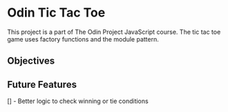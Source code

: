 # Odin Tic Tac Toe
This project is a part of The Odin Project JavaScript course. The tic tac toe game uses factory functions and the module pattern.

## Objectives

## Future Features

[] - Better logic to check winning or tie conditions 
